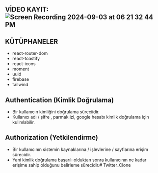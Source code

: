 ## VİDEO KAYIT:![Screen Recording 2024-09-03 at 06 21 32 44 PM](https://github.com/user-attachments/assets/aec13ca3-9949-4a47-820d-01ec185d0c37)

## KÜTÜPHANELER
- react-router-dom
- react-toastify
- react-icons
- moment
- uuid
- firebase
- tailwind

## Authentication (Kimlik Doğrulama)

- Bir kullanıcın kimliğini doğrulama süreciidir.
- Kullanıcı adı / şifre , parmak izi, google hesabı kimlik doğrulama için kullnılabilir.
## Authorization (Yetkilendirme)
- Bir kullanıcının sistemin kaynaklarına / işlevlerine / sayflarına erişim sürecidir.
- Yani kimlik doğrulama başarılı olduktan sonra kullanıcının ne kadar erişime sahip olduğunu belirleme sürecidir.# Twitter_Clone
